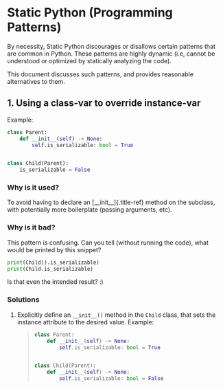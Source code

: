 # Static Python (Programming Patterns)

By necessity, Static Python discourages or disallows certain patterns
that are common in Python. These patterns are highly dynamic (i.e,
cannot be understood or optimized by statically analyzing the code).

This document discusses such patterns, and provides reasonable
alternatives to them.

## 1. Using a class-var to override instance-var

Example:

```python
class Parent:
    def __init__(self) -> None:
        self.is_serializable: bool = True


class Child(Parent):
    is_serializable = False
```

### Why is it used?

To avoid having to declare an [\_\_init\_\_]{.title-ref} method on the
subclass, with potentially more boilerplate (passing arguments, etc).

### Why is it bad?

This pattern is confusing. Can you tell (without running the code), what
would be printed by this snippet?

``` python
print(Child().is_serializable)
print(Child.is_serializable)
```

Is that even the intended result? :)

### Solutions

1.  Explicitly define an `__init__()` method in the
    `Child` class, that sets the instance attribute to the
    desired value. Example:

    > ```python
    > class Parent:
    >     def __init__(self) -> None:
    >         self.is_serializable: bool = True
    >
    >
    > class Child(Parent):
    >     def __init__(self) -> None:
    >         self.is_serializable: bool = False
    > ```
